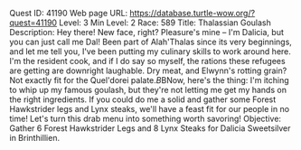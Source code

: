 Quest ID: 41190
Web page URL: https://database.turtle-wow.org/?quest=41190
Level: 3
Min Level: 2
Race: 589
Title: Thalassian Goulash
Description: Hey there! New face, right? Pleasure's mine – I'm Dalicia, but you can just call me Dal! Been part of Alah'Thalas since its very beginnings, and let me tell you, I've been putting my culinary skills to work around here. I'm the resident cook, and if I do say so myself, the rations these refugees are getting are downright laughable. Dry meat, and Elwynn's rotting grain? Not exactly fit for the Quel'dorei palate.$B$BNow, here's the thing: I'm itching to whip up my famous goulash, but they're not letting me get my hands on the right ingredients. If you could do me a solid and gather some Forest Hawkstrider legs and Lynx steaks, we'll have a feast fit for our people in no time! Let's turn this drab menu into something worth savoring!
Objective: Gather 6 Forest Hawkstrider Legs and 8 Lynx Steaks for Dalicia Sweetsilver in Brinthillien.
